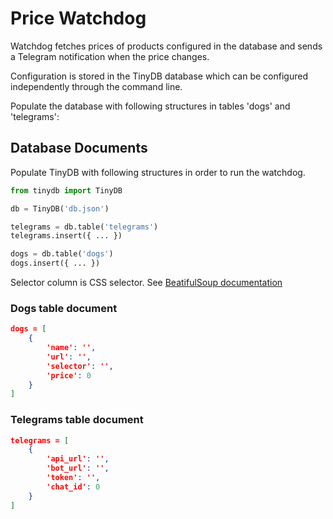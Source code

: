 # Price Watchdog

Watchdog fetches prices of products configured in the database and sends a Telegram notification
when the price changes.

Configuration is stored in the TinyDB database which can be configured independently through the
command line.

Populate the database with following structures in tables 'dogs' and 'telegrams':

## Database Documents

Populate TinyDB with following structures in order to run the watchdog.

```python
from tinydb import TinyDB

db = TinyDB('db.json')

telegrams = db.table('telegrams')
telegrams.insert({ ... })

dogs = db.table('dogs')
dogs.insert({ ... })
```

Selector column is CSS selector. See [BeatifulSoup documentation](https://www.crummy.com/software/BeautifulSoup/bs4/doc/#css-selectors-through-the-css-property)

### Dogs table document

```json
dogs = [
    {
        'name': '',
        'url': '',
        'selector': '',
        'price': 0
    }
]
```

### Telegrams table document

```json
telegrams = [
    {
        'api_url': '',
        'bot_url': '',
        'token': '',
        'chat_id': 0
    }
]
```
